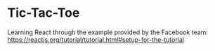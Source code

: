 # Tic-Tac-Toe
Learning React through the example provided by the Facebook team: https://reactjs.org/tutorial/tutorial.html#setup-for-the-tutorial
